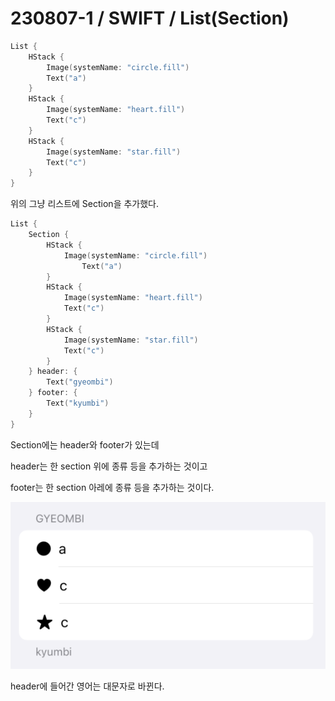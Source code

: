 # 230807-1 / SWIFT / List(Section)
```swift
List {
    HStack {
        Image(systemName: "circle.fill")
        Text("a")
    }
    HStack {
        Image(systemName: "heart.fill")
        Text("c")
    }
    HStack {
        Image(systemName: "star.fill")
        Text("c")
    }
}
```
위의 그냥 리스트에 Section을 추가했다.

```swift
List {
    Section {
        HStack {
            Image(systemName: "circle.fill")
                Text("a")
        }
        HStack {
            Image(systemName: "heart.fill")
            Text("c")
        }
        HStack {
            Image(systemName: "star.fill")
            Text("c")
        }
    } header: {
        Text("gyeombi")
    } footer: {
        Text("kyumbi")
    }
}
```

Section에는 header와 footer가 있는데 

header는 한 section 위에 종류 등을 추가하는 것이고

footer는 한 section 아레에 종류 등을 추가하는 것이다. 

![Alt text](<../사진/스크린샷 2023-08-07 오후 11.03.42.png>)

header에 들어간 영어는 대문자로 바뀐다.